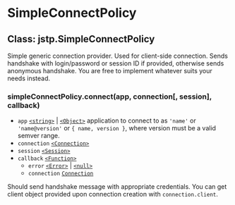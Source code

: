 # SimpleConnectPolicy

## Class: jstp.SimpleConnectPolicy

Simple generic connection provider. Used for client-side connection.
Sends handshake with login/password or session ID if provided, otherwise sends
anonymous handshake. You are free to implement whatever suits your needs
instead.

### simpleConnectPolicy.connect(app, connection\[, session], callback)

- `app` [`<string>`][string] | [`<Object>`][object] application to connect to as
  `'name'` or `'name@version'` or `{ name, version }`, where version must be a
  valid semver range.
- `connection` [`<Connection>`][connection]
- `session` [`<Session>`][session]
- `callback` [`<Function>`][function]
  - `error` [`<Error>`][error] | [`<null>`][null]
  - `connection` [`Connection`][connection]

Should send handshake message with appropriate credentials. You can get client
object provided upon connection creation with `connection.client`.

[connection]: ./connection.md#class-jstpconnection
[session]: ./session.md
[string]: https://developer.mozilla.org/en-US/docs/Web/JavaScript/Data_structures#String_type
[object]: https://developer.mozilla.org/en-US/docs/Web/JavaScript/Reference/Global_Objects/Object
[function]: https://developer.mozilla.org/en-US/docs/Web/JavaScript/Reference/Global_Objects/Function
[error]: https://developer.mozilla.org/en-US/docs/Web/JavaScript/Reference/Global_Objects/Error
[null]: https://developer.mozilla.org/en-US/docs/Web/JavaScript/Data_structures#Null_type

